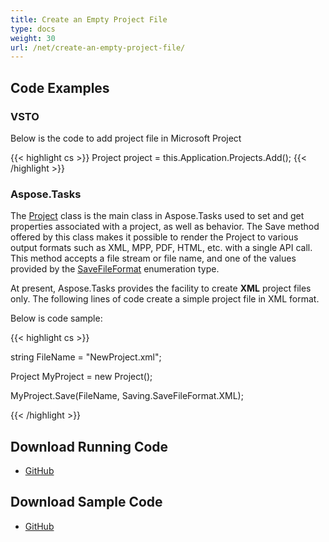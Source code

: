 ```yaml
---
title: Create an Empty Project File
type: docs
weight: 30
url: /net/create-an-empty-project-file/
---
```


## **Code Examples**
### **VSTO**
Below is the code to add project file in Microsoft Project

{{< highlight cs >}}
   Project project = this.Application.Projects.Add();
{{< /highlight >}}

### **Aspose.Tasks**
The [Project](https://apireference.aspose.com/tasks/net/aspose.tasks/project/) class is the main class in Aspose.Tasks used to set and get properties associated with a project, as well as behavior. The Save method offered by this class makes it possible to render the Project to various output formats such as XML, MPP, PDF, HTML, etc. with a single API call. This method accepts a file stream or file name, and one of the values provided by the [SaveFileFormat](https://apireference.aspose.com/tasks/net/aspose.tasks.saving/savefileformat) enumeration type.

At present, Aspose.Tasks provides the facility to create **XML** project files only. The following lines of code create a simple project file in XML format.

Below is code sample:

{{< highlight cs >}}

  string FileName = "NewProject.xml";

 Project MyProject = new Project();

 MyProject.Save(FileName, Saving.SaveFileFormat.XML);


{{< /highlight >}}
## **Download Running Code**
- [GitHub](https://github.com/aspose-tasks/Aspose.Tasks-for-.NET/tree/master/Plugins/Aspose.Tasks%20Vs%20VSTO/Code%20Comparison/Creating%20an%20Empty%20Project%20File)
## **Download Sample Code**
- [GitHub](https://github.com/aspose-tasks/Aspose.Tasks-for-.NET/releases/tag/AsposeTaskNETVsVSTOProjectv1.1)
